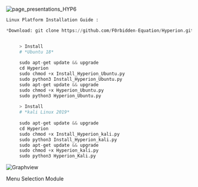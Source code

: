 ![page_presentations_HYP6](https://user-images.githubusercontent.com/59021489/80230434-3c941780-8652-11ea-98eb-a173f256a808.jpg)



```python
Linux Platform Installation Guide :

*Download: git clone https://github.com/F0rbidden-Equation/Hyperion.git


     > Install
     # *Ubuntu 18*
     
     sudo apt-get update && upgrade
     cd Hyperion
     sudo chmod +x Install_Hyperion_Ubuntu.py
     sudo python3 Install_Hyperion_Ubuntu.py
     sudo apt-get update && upgrade
     sudo chmod +x Hyperion_Ubuntu.py
     sudo python3 Hyperion_Ubuntu.py
 
     > Install
     # *kali Linux 2019*
     
     sudo apt-get update && upgrade
     cd Hyperion
     sudo chmod +x Install_Hyperion_kali.py
     sudo python3 Install_Hyperion_kali.py
     sudo apt-get update && upgrade
     sudo chmod +x Hyperion_kali.py
     sudo python3 Hyperion_Kali.py

```
![Graphview](https://user-images.githubusercontent.com/59021489/71766494-ac925c80-2f00-11ea-9770-06b662f29a75.jpg)

Menu Selection Module 
